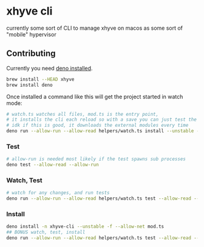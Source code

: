 # xhyve cli

currently some sort of CLI to manage xhyve on macos as some sort of "mobile" hypervisor

## Contributing

Currently you need [deno installed](../readme.md).

```bash
brew install --HEAD xhyve
brew install deno
```

Once installed a command like this will get the project started in watch mode:

```bash
# watch.ts watches all files, mod.ts is the entry point,
# it installs the cli each reload so with a save you can just test the cli
# idk if this is good, it downloads the external modules every time
deno run --allow-run --allow-read helpers/watch.ts install --unstable -f --allow-net mod.ts
```

### Test

```bash
# allow-run is needed most likely if the test spawns sub processes
deno test --allow-read --allow-run
```

### Watch, Test

```bash
# watch for any changes, and run tests
deno run --allow-run --allow-read helpers/watch.ts test --allow-read --allow-run
```

### Install

```bash
deno install -n xhyve-cli --unstable -f --allow-net mod.ts
## BONUS watch, test, install
deno run --allow-run --allow-read helpers/watch.ts test --allow-read --allow-run && deno install -n xhyve-cli --unstable -f --allow-net mod.ts
```
